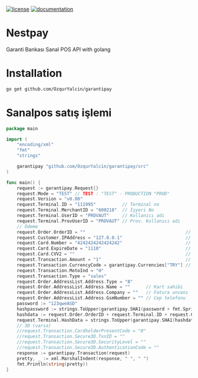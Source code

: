 [![license](https://img.shields.io/:license-mit-blue.svg)](https://github.com/OzqurYalcin/garantipay/blob/master/LICENSE.md)
[![documentation](https://pkg.go.dev/badge/github.com/OzqurYalcin/garantipay)](https://pkg.go.dev/github.com/OzqurYalcin/garantipay/src)

# Nestpay
Garanti Bankası Sanal POS API with golang

# Installation
```bash
go get github.com/OzqurYalcin/garantipay
```

# Sanalpos satış işlemi
```go
package main

import (
	"encoding/xml"
	"fmt"
	"strings"

	garantipay "github.com/OzqurYalcin/garantipay/src"
)

func main() {
	request := garantipay.Request{}
	request.Mode = "TEST" // TEST : "TEST" - PRODUCTION "PROD"
	request.Version = "v0.00"
	request.Terminal.ID = "111995"          // Terminal no
	request.Terminal.MerchantID = "600218"  // İşyeri No
	request.Terminal.UserID = "PROVAUT"     // Kullanıcı adı
	request.Terminal.ProvUserID = "PROVAUT" // Prov. Kullanıcı adı
	// Ödeme
	request.Order.OrderID = ""                                      // Sipariş numarası
	request.Customer.IPAddress = "127.0.0.1"                        // Müşteri IP adresi
	request.Card.Number = "4242424242424242"                        // Kart numarası
	request.Card.ExpireDate = "1110"                                // Kart son kullanma tarihi
	request.Card.CVV2 = ""                                          // Kart Cvv2 Kodu
	request.Transaction.Amount = "1"                                // Satış tutarı
	request.Transaction.CurrencyCode = garantipay.Currencies["TRY"] // Para birimi
	request.Transaction.MotoInd = "H"
	request.Transaction.Type = "sales"
	request.Order.AddressList.Address.Type = "B"
	request.Order.AddressList.Address.Name = ""      // Kart sahibi
	request.Order.AddressList.Address.Company = ""   // Fatura unvanı
	request.Order.AddressList.Address.GsmNumber = "" // Cep telefonu
	password := "123qweASD"
	hashpassword := strings.ToUpper(garantipay.SHA1(password + fmt.Sprintf("%09v", request.Terminal.ID)))
	hashdata := request.Order.OrderID + request.Terminal.ID + request.Card.Number + request.Transaction.Amount + hashpassword
	request.Terminal.HashData = strings.ToUpper(garantipay.SHA1(hashdata))
	// 3D (varsa)
	//request.Transaction.CardholderPresentCode = "0"
	//request.Transaction.Secure3D.TxnID = ""
	//request.Transaction.Secure3D.SecurityLevel = ""
	//request.Transaction.Secure3D.AuthenticationCode = ""
	response := garantipay.Transaction(request)
	pretty, _ := xml.MarshalIndent(response, " ", " ")
	fmt.Println(string(pretty))
}
```
